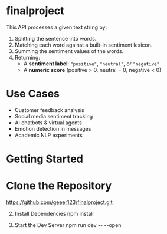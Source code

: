 # finalproject
This API processes a given text string by:

1. Splitting the sentence into words.
2. Matching each word against a built-in sentiment lexicon.
3. Summing the sentiment values of the words.
4. Returning:
   - A **sentiment label**: `"positive"`, `"neutral"`, or `"negative"`
   - A **numeric score** (positive > 0, neutral = 0, negative < 0)

# Use Cases

- Customer feedback analysis  
- Social media sentiment tracking  
- AI chatbots & virtual agents  
- Emotion detection in messages  
- Academic NLP experiments

# Getting Started

# Clone the Repository
https://github.com/geeer123/finalproject.git

2. Install Dependencies
npm install

4. Start the Dev Server
npm run dev -- --open
